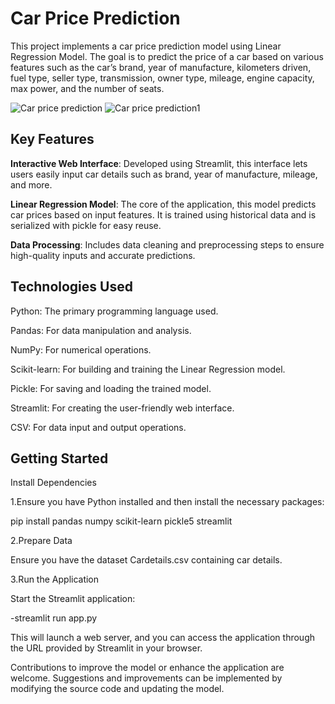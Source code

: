 # Car Price Prediction

This project implements a car price prediction model using Linear Regression Model. The goal is to predict the price of a car based on various features such as the car’s brand, year of manufacture, kilometers driven, fuel type, seller type, transmission, owner type, mileage, engine capacity, max power, and the number of seats.

![Car price prediction](https://github.com/user-attachments/assets/3e703780-2bc3-4acd-a39f-685b55e026e6)
![Car price prediction1](https://github.com/user-attachments/assets/c955e57e-eaa8-4c42-81b1-21deaa879b4c)


## Key Features
**Interactive Web Interface**: Developed using Streamlit, this interface lets users easily input car details such as brand, year of manufacture, mileage, and more.

**Linear Regression Model**: The core of the application, this model predicts car prices based on input features. It is trained using historical data and is serialized with pickle for easy reuse.

**Data Processing**: Includes data cleaning and preprocessing steps to ensure high-quality inputs and accurate predictions.

## Technologies Used

Python: The primary programming language used.

Pandas: For data manipulation and analysis.

NumPy: For numerical operations.

Scikit-learn: For building and training the Linear Regression model.


Pickle: For saving and loading the trained model.

Streamlit: For creating the user-friendly web interface.

CSV: For data input and output operations.

## Getting Started ##

Install Dependencies

1.Ensure you have Python installed and then install the necessary packages:



pip install pandas numpy scikit-learn pickle5 streamlit

2.Prepare Data

Ensure you have the dataset Cardetails.csv containing car details.

3.Run the Application

Start the Streamlit application:

-streamlit run app.py

This will launch a web server, and you can access the application through the URL provided by Streamlit in your browser.


Contributions to improve the model or enhance the application are welcome. Suggestions and improvements can be implemented by modifying the source code and updating the model.

































